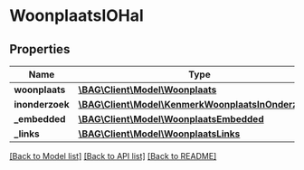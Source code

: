 # WoonplaatsIOHal

## Properties
Name | Type | Description | Notes
------------ | ------------- | ------------- | -------------
**woonplaats** | [**\BAG\Client\Model\Woonplaats**](Woonplaats.md) |  | 
**inonderzoek** | [**\BAG\Client\Model\KenmerkWoonplaatsInOnderzoek[]**](KenmerkWoonplaatsInOnderzoek.md) |  | [optional] 
**_embedded** | [**\BAG\Client\Model\WoonplaatsEmbedded**](WoonplaatsEmbedded.md) |  | [optional] 
**_links** | [**\BAG\Client\Model\WoonplaatsLinks**](WoonplaatsLinks.md) |  | [optional] 

[[Back to Model list]](../../README.md#documentation-for-models) [[Back to API list]](../../README.md#documentation-for-api-endpoints) [[Back to README]](../../README.md)

